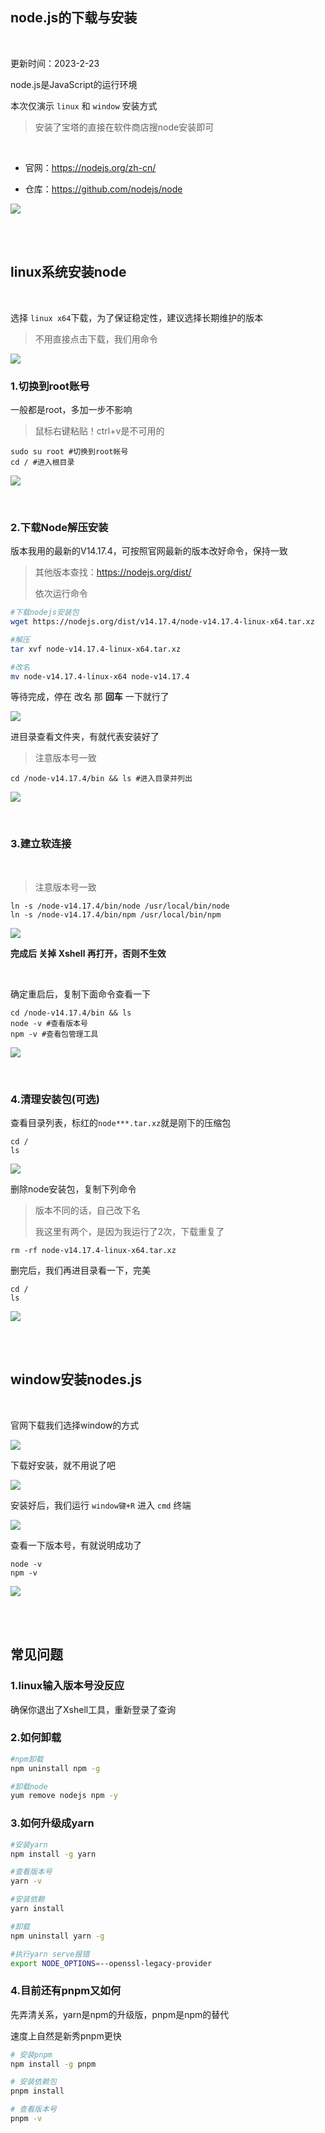 
## node.js的下载与安装

</br>

更新时间：2023-2-23

node.js是JavaScript的运行环境

本次仅演示 `linux` 和 `window` 安装方式

> 安装了宝塔的直接在软件商店搜node安装即可

</br>

* 官网：https://nodejs.org/zh-cn/

* 仓库：https://github.com/nodejs/node

![](https://ghproxy.com/https://raw.githubusercontent.com/Yiov/notes/main/nodejs/nodejs-01.png)


</br>
</br>

## linux系统安装node

</br>

选择 `linux x64`下载，为了保证稳定性，建议选择长期维护的版本

> 不用直接点击下载，我们用命令

![](https://ghproxy.com/https://raw.githubusercontent.com/Yiov/notes/main/nodejs/nodejs-02.png)


### 1.切换到root账号

一般都是root，多加一步不影响

> 鼠标右键粘贴！ctrl+v是不可用的

```
sudo su root #切换到root帐号
cd / #进入根目录
```

![](https://ghproxy.com/https://raw.githubusercontent.com/Yiov/notes/main/nodejs/nodejs-03.png)

</br>

### 2.下载Node解压安装


版本我用的最新的V14.17.4，可按照官网最新的版本改好命令，保持一致

> 其他版本查找：https://nodejs.org/dist/
>
> 依次运行命令


```bash
#下载nodejs安装包
wget https://nodejs.org/dist/v14.17.4/node-v14.17.4-linux-x64.tar.xz

#解压
tar xvf node-v14.17.4-linux-x64.tar.xz

#改名
mv node-v14.17.4-linux-x64 node-v14.17.4
```

等待完成，停在 改名 那 **回车** 一下就行了

![](https://ghproxy.com/https://raw.githubusercontent.com/Yiov/notes/main/nodejs/nodejs-04.png)



进目录查看文件夹，有就代表安装好了

> 注意版本号一致

```
cd /node-v14.17.4/bin && ls #进入目录并列出
```

![](https://ghproxy.com/https://raw.githubusercontent.com/Yiov/notes/main/nodejs/nodejs-05.png)


</br>


### 3.建立软连接

</br>

> 注意版本号一致

```
ln -s /node-v14.17.4/bin/node /usr/local/bin/node
ln -s /node-v14.17.4/bin/npm /usr/local/bin/npm
```

![](https://ghproxy.com/https://raw.githubusercontent.com/Yiov/notes/main/nodejs/nodejs-06.png)



**完成后 关掉 Xshell 再打开，否则不生效**


</br>



确定重启后，复制下面命令查看一下

```
cd /node-v14.17.4/bin && ls
node -v #查看版本号
npm -v #查看包管理工具
```

![](https://ghproxy.com/https://raw.githubusercontent.com/Yiov/notes/main/nodejs/nodejs-07.png)


</br>




### 4.清理安装包(可选)


查看目录列表，标红的`node***.tar.xz`就是刚下的压缩包

```
cd /
ls
```

![](https://ghproxy.com/https://raw.githubusercontent.com/Yiov/notes/main/nodejs/nodejs-08.png)


删除node安装包，复制下列命令

> 版本不同的话，自己改下名
> 
> 我这里有两个，是因为我运行了2次，下载重复了

```
rm -rf node-v14.17.4-linux-x64.tar.xz
```


删完后，我们再进目录看一下，完美

```
cd /
ls
```

![](https://ghproxy.com/https://raw.githubusercontent.com/Yiov/notes/main/nodejs/nodejs-09.png)


</br>
</br>


## window安装nodes.js

</br>

官网下载我们选择window的方式

![](https://ghproxy.com/https://raw.githubusercontent.com/Yiov/notes/main/nodejs/nodejs-10.png)


下载好安装，就不用说了吧

![](https://ghproxy.com/https://raw.githubusercontent.com/Yiov/notes/main/nodejs/nodejs-11.png)

安装好后，我们运行 `window键+R` 进入 `cmd` 终端

![](https://ghproxy.com/https://raw.githubusercontent.com/Yiov/notes/main/nodejs/nodejs-12.png)


查看一下版本号，有就说明成功了

```
node -v
npm -v
```
![](https://ghproxy.com/https://raw.githubusercontent.com/Yiov/notes/main/nodejs/nodejs-13.png)



</br>
</br>




## 常见问题

### 1.linux输入版本号没反应

确保你退出了Xshell工具，重新登录了查询


### 2.如何卸载

```bash
#npm卸载
npm uninstall npm -g

#卸载node
yum remove nodejs npm -y
```


### 3.如何升级成yarn

```bash
#安装yarn
npm install -g yarn

#查看版本号
yarn -v

#安装依赖
yarn install

#卸载
npm uninstall yarn -g

#执行yarn serve报错
export NODE_OPTIONS=--openssl-legacy-provider
```




### 4.目前还有pnpm又如何

先弄清关系，yarn是npm的升级版，pnpm是npm的替代

速度上自然是新秀pnpm更快

```bash
# 安装pnpm
npm install -g pnpm

# 安装依赖包
pnpm install

# 查看版本号
pnpm -v
```




